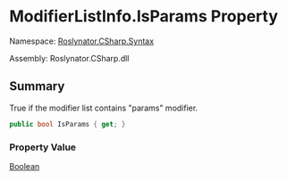 # ModifierListInfo\.IsParams Property

Namespace: [Roslynator.CSharp.Syntax](../../README.md)

Assembly: Roslynator\.CSharp\.dll

## Summary

True if the modifier list contains "params" modifier\.

```csharp
public bool IsParams { get; }
```

### Property Value

[Boolean](https://docs.microsoft.com/en-us/dotnet/api/system.boolean)


